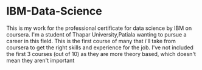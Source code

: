 # IBM-Data-Science
This is my work for the professional certificate for data science by IBM on coursera.
I'm a student of Thapar University,Patiala wanting to pursue a career in this field.
This is the first course of many that i'll take from coursera to get the right skills and experience for the job.
I've not included the first 3 courses (out of 10) as they are more theory based, which doesn't mean they aren't important
